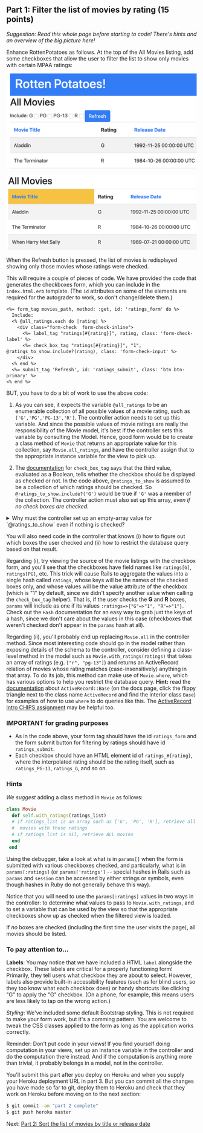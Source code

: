 ## Part 1: Filter the list of movies by rating (15 points)

_Suggestion: Read this whole page before starting to code!  There's
hints and an overview of the big picture here!_

Enhance RottenPotatoes as follows. At the top of the All Movies listing, add some checkboxes that allow the user to filter the list to show only movies with certain MPAA ratings:

![Screenshot. The filter should be included somewhere below the page heading. It should have a checkbox for each rating, followed by a "Refresh" button.](../filter-screenshot.png)


![Screenshot showing the "Movie Title" column selected with a yellow background.](../table-header-screenshot.png)

When the Refresh button is pressed, the list of movies is redisplayed showing only those movies whose ratings were checked.

This will require a couple of pieces of code. We have provided the
code that generates the checkboxes form, which you can include in the
`index.html.erb` template.  (The `id` attributes on some of the
elements are required for the autograder to work, so don't change/delete them.)

```erb
<%= form_tag movies_path, method: :get, id: 'ratings_form' do %>
  Include:
  <% @all_ratings.each do |rating| %>
    <div class="form-check  form-check-inline">
      <%= label_tag "ratings[#{rating}]", rating, class: 'form-check-label' %>
      <%= check_box_tag "ratings[#{rating}]", "1",  @ratings_to_show.include?(rating), class: 'form-check-input' %>
    </div>
  <% end %>
  <%= submit_tag 'Refresh', id: 'ratings_submit', class: 'btn btn-primary' %>
<% end %>
```

BUT, you have to do a bit of work to use the above code:

1. As you can see, it expects the variable `@all_ratings` to be an
enumerable collection of all possible values of a movie rating, such
as `['G','PG','PG-13','R']`. The controller action needs to set up
this variable. And since the possible values of movie ratings are
really the responsibility of the Movie model, it's best if the
controller sets this variable by consulting the Model. Hence, good
form would be to create a class method of `Movie` that returns an
appropriate value for this collection, say `Movie.all_ratings`, and
have the controller assign that to the appropriate instance variable
for the view to pick up.

2. The [documentation](https://api.rubyonrails.org/v4.2.11/) for
`check_box_tag` says that the third value, evaluated as a Boolean,
tells whether the checkbox should be displayed as checked or not.  In
the code above, `@ratings_to_show` is assumed to be a collection of
which ratings should be checked.  So `@ratings_to_show.include?('G')`
would be true if `'G'` was a member of the collection.  The controller
action must also set up this array, _even if no check boxes are
checked._

<details>
<summary>
Why must the controller set up an empty-array value for
`@ratings_to_show` even if nothing is checked?
</summary>
<blockquote>
If it doesn't, then `@ratings_to_show` will have a `nil` value in the
view, and trying to call `nil.include?` will cause an exception.
</blockquote>
</details>

You will also need code in the controller that knows (i) how to figure out which boxes the user checked and (ii) how to restrict the database query based on that result.

Regarding (i), try viewing the source of the movie listings with the
checkbox form, and you'll see that the checkboxes have field names
like `ratings[G]`, `ratings[PG]`, etc. This trick will cause Rails to
aggregate the values into a single hash called `ratings`, whose keys
will be the names of the checked boxes only, and whose values will be
the value attribute of the checkbox (which is "1" by default, since we
didn't specify another value when calling the `check_box_tag`
helper). That is, if the user checks the **G** and **R** boxes,
`params` will include as one if its values `:ratings=>{"G"=>"1",
"R"=>"1"}`. Check out the `Hash` documentation for an easy way to grab
just the keys of a hash, since we don't care about the values in this
case (checkboxes that weren't checked don't appear in the `params`
hash at all). 

Regarding (ii), you'll probably end up replacing `Movie.all` in the
controller method. Since most
interesting code should go in the model rather than exposing details
of the schema to the controller, consider defining a
class-level method in the model such as `Movie.with_ratings(ratings)`
that takes an array of ratings (e.g. `["r", "pg-13"]`) and returns an
ActiveRecord relation of movies whose rating matches
(case-insensitively) anything in that array.  To do its job, this
method can make use of `Movie.where`, which has various options to
help you restrict the database query.  **Hint:** read the
[documentation](https://api.rubyonrails.org/v4.2.11) about
`ActiveRecord::Base` (on the docs page, click the flippy triangle next
to the class name `ActiveRecord` and find the interior class `Base`)
for examples of how to use `where` to do queries like this.  The
[ActiveRecord Intro CHIPS assignment](/saasbook/hw-activerecord-intro)  may be helpful too.

### IMPORTANT for grading purposes

* As in the code above, your form tag should have the id `ratings_form`
and the form submit button for filtering by ratings should have 
id `ratings_submit`.
* Each checkbox should have an HTML element id of `ratings_#{rating}`,
where the interpolated rating should be the rating itself, such as
`ratings_PG-13`, `ratings_G`, and so on.

### Hints

_We suggest_ adding a class method in `Movie` as follows:

```ruby
class Movie
  def self.with_ratings(ratings_list)
  # if ratings_list is an array such as ['G', 'PG', 'R'], retrieve all
  #  movies with those ratings
  # if ratings_list is nil, retrieve ALL movies
  end
 end
 ```

Using the debugger, take a look at what is in `params[]` when the form
is submitted with various checkboxes checked, and particularly, what
is in `params[:ratings]` (or `params['ratings']` -- special hashes in
Rails such as `params` and `session` can be accessed by either strings
or symbols, even though hashes in Ruby do not generally behave this
way).

Notice that you will need to use the `params[:ratings]` values in two
ways in the controller: to determine what values to pass to
`Movie.with_ratings`,  and to set a variable that can be used by the
view so that the appropriate checkboxes show up as checked when the
filtered view is loaded.

If _no_ boxes are checked (including the first time the user visits
the page), all movies should be listed.

### To pay attention to...

__Labels__: You may notice that we have included a HTML `label` alongside the checkbox. These labels are critical for a properly functioning form! Primarily, they tell users what checkbox they are about to select. However, labels also provide built-in accessibility features (such as for blind users, so they too know what each checkbox does) or handy shortcuts like clicking "G" to apply the "G" checkbox. (On a phone, for example, this means users are less likely to tap on the wrong action.)

_Styling_: We've included some default Bootstrap styling. This is not required to make your form work, but it's a comming pattern. You are welcome to tweak the CSS classes applied to the form as long as the application works correctly.

Reminder: Don't put code in your views! If you find yourself doing
computation in your views, set up an instance variable in the
controller and do the computation there instead.  And if the computation
is anything more than trivial, it probably belongs in a model, not in
the controller.

You'll submit this part after you deploy on Heroku and when you supply your Heroku deployment URL in part 3. But you can commit all the changes you have made so far to git, deploy them to Heroku and check that they work on Heroku before moving on to the next section:

```sh
$ git commit -am "part 2 complete"
$ git push heroku master
```

Next: [Part 2: Sort the list of movies by title or release date](part_2.md)
